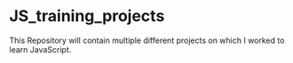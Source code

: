 # JS_training_projects
This Repository will contain multiple different projects on which I worked to learn JavaScript.
